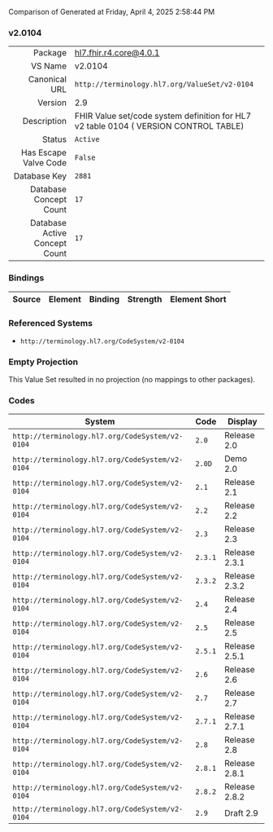Comparison of 
Generated at Friday, April 4, 2025 2:58:44 PM

### v2.0104

|      |     |
| ---: | --- |
| Package | hl7.fhir.r4.core@4.0.1 |
| VS Name | v2.0104 |
| Canonical URL | `http://terminology.hl7.org/ValueSet/v2-0104` |
| Version | 2.9 |
| Description | FHIR Value set/code system definition for HL7 v2 table 0104 ( VERSION CONTROL TABLE) |
| Status | `Active` |
| Has Escape Valve Code | `False` |
| Database Key | `2881` |
| Database Concept Count | `17` |
| Database Active Concept Count | `17` |
### Bindings

| Source | Element | Binding | Strength | Element Short |
| ------ | ------- | ------- | -------- | ------------- |

### Referenced Systems

* `http://terminology.hl7.org/CodeSystem/v2-0104`
### Empty Projection

This Value Set resulted in no projection (no mappings to other packages).

### Codes

| System | Code | Display |
| ------ | ---- | ------- |
| `http://terminology.hl7.org/CodeSystem/v2-0104` | `2.0` | Release 2.0 |
| `http://terminology.hl7.org/CodeSystem/v2-0104` | `2.0D` | Demo 2.0 |
| `http://terminology.hl7.org/CodeSystem/v2-0104` | `2.1` | Release 2.1 |
| `http://terminology.hl7.org/CodeSystem/v2-0104` | `2.2` | Release 2.2 |
| `http://terminology.hl7.org/CodeSystem/v2-0104` | `2.3` | Release 2.3 |
| `http://terminology.hl7.org/CodeSystem/v2-0104` | `2.3.1` | Release 2.3.1 |
| `http://terminology.hl7.org/CodeSystem/v2-0104` | `2.3.2` | Release 2.3.2 |
| `http://terminology.hl7.org/CodeSystem/v2-0104` | `2.4` | Release 2.4 |
| `http://terminology.hl7.org/CodeSystem/v2-0104` | `2.5` | Release 2.5 |
| `http://terminology.hl7.org/CodeSystem/v2-0104` | `2.5.1` | Release 2.5.1 |
| `http://terminology.hl7.org/CodeSystem/v2-0104` | `2.6` | Release 2.6 |
| `http://terminology.hl7.org/CodeSystem/v2-0104` | `2.7` | Release 2.7 |
| `http://terminology.hl7.org/CodeSystem/v2-0104` | `2.7.1` | Release 2.7.1 |
| `http://terminology.hl7.org/CodeSystem/v2-0104` | `2.8` | Release 2.8 |
| `http://terminology.hl7.org/CodeSystem/v2-0104` | `2.8.1` | Release 2.8.1 |
| `http://terminology.hl7.org/CodeSystem/v2-0104` | `2.8.2` | Release 2.8.2 |
| `http://terminology.hl7.org/CodeSystem/v2-0104` | `2.9` | Draft 2.9 |
